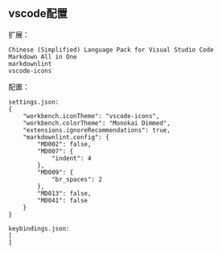 <!--
{
    "title": "vscode相关",
    "create": "2018-05-16 15:02:26",
    "modify": "2018-12-02 19:40:55",
    "tag": [
        "vscode",
        "visual studio code"
    ],
    "info": []
}
-->

## vscode配置

扩展：

```vscode
Chinese (Simplified) Language Pack for Visual Studio Code
Markdown All in One
markdownlint
vscode-icons
```

配置：

```vscode
settings.json:
{
    "workbench.iconTheme": "vscode-icons",
    "workbench.colorTheme": "Monokai Dimmed",
    "extensions.ignoreRecommendations": true,
    "markdownlint.config": {
        "MD002": false,
        "MD007": {
            "indent": 4
        },
        "MD009": {
            "br_spaces": 2
        },
        "MD013": false,
        "MD041": false
    }
}

keybindings.json:
[
]
```